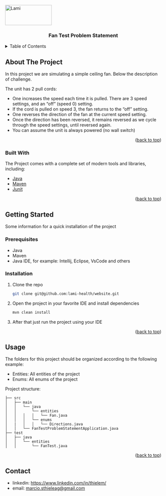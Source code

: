 <div id="top"></div>

<br />
<a>
  <img src="https://github.com/msthieleag/fan-test-problem-statement/cgi.png" alt="Lami" width="150" height="65">
</a>
<div align="center">
<h3 align="center">Fan Test Problem Statement</h3>
</div>

<details>
  <summary>Table of Contents</summary>
  <ol>
    <li>
      <a href="#about-the-project">About The Project</a>
      <ul>
        <li><a href="#built-with">Built With</a></li>
      </ul>
    </li>
    <li>
      <a href="#getting-started">Getting Started</a>
      <ul>
        <li><a href="#prerequisites">Prerequisites</a></li>
        <li><a href="#installation">Installation</a></li>
      </ul>
    </li>
    <li><a href="#usage">Usage</a></li>
    <li><a href="#roadmap">Roadmap</a></li>
    <li><a href="#contributing">Contributing</a></li>

  </ol>
</details>


## About The Project

In this project we are simulating a simple ceiling fan. Below the description of challenge. 

The unit has 2 pull cords:

- One increases the speed each time it is pulled. There are 3 speed settings, and an “off” (speed 0) setting.
- If the cord is pulled on speed 3, the fan returns to the “off” setting.
- One reverses the direction of the fan at the current speed setting.
- Once the direction has been reversed, it remains reversed as we cycle through the speed settings, until reversed again.
- You can assume the unit is always powered (no wall switch)

<p align="right">(<a href="#top">back to top</a>)</p>

### Built With
The Project comes with a complete set of modern tools and libraries, including:

* [Java](https://docs.oracle.com/en/java/javase/11/)
* [Maven](https://maven.apache.org/)
* [Junit](https://junit.org/junit5/)

<p align="right">(<a href="#top">back to top</a>)</p>


## Getting Started

Some information for a quick installation of the project

### Prerequisites

* Java 
* Maven
* Java IDE, for example: Intellij, Eclipse, VsCode and others

### Installation

1. Clone the repo
   ```sh
   git clone git@github.com:lami-health/website.git
   ```
2. Open the project in your favorite IDE and install dependencies
   ```sh
   mvn clean install
   ```
3. After that just run the project using your IDE

<p align="right">(<a href="#top">back to top</a>)</p>

## Usage

The folders for this project should be organized according to the following example:

- Entities: All entities of the project
- Enums: All enums of the project

Project structure:
```
├── src
│   ├── main
│   │   └── java
│   │       └── entities
│   │   │   │   └── Fan.java   
│   │   │   └── enums
│   |   │   │   └── Directions.java
│   │   └── FanTestProblemStatementApplication.java 
├── test
│   ├── java
│   │   └── entities
│   │       └── FanTest.java
```

<p align="right">(<a href="#top">back to top</a>)</p>

## Contact

- linkedin: https://www.linkedin.com/in/thielem/
- email: marcio.sthieleag@gmail.com